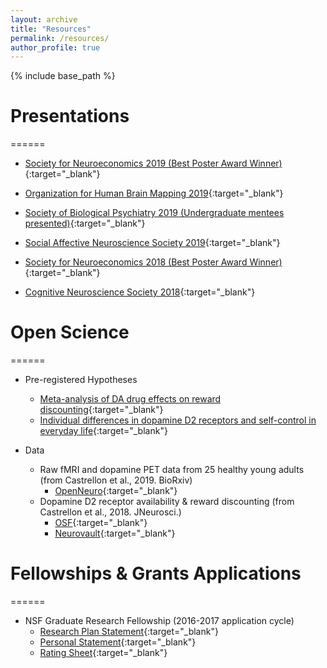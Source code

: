 ```yaml
---
layout: archive
title: "Resources"
permalink: /resources/
author_profile: true
---
```


{% include base_path %}

# Presentations
======
* [Society for Neuroeconomics 2019 (Best Poster Award Winner)](https://jcastrel.github.io/files/sne_2019.pdf){:target="_blank"}

* [Organization for Human Brain Mapping 2019](https://jcastrel.github.io/files/ohbm_2019.pdf){:target="_blank"}

* [Society of Biological Psychiatry 2019 (Undergraduate mentees presented)](https://jcastrel.github.io/files/sobp_2019.pdf){:target="_blank"}

* [Social Affective Neuroscience Society 2019](https://jcastrel.github.io/files/sans_2019.pdf){:target="_blank"}

* [Society for Neuroeconomics 2018 (Best Poster Award Winner)](https://jcastrel.github.io/files/sne_2018.pdf){:target="_blank"}

* [Cognitive Neuroscience Society 2018](https://jcastrel.github.io/files/cns_2018.pdf){:target="_blank"}

# Open Science
======
* Pre-registered Hypotheses
	* [Meta-analysis of DA drug effects on reward discounting](https://osf.io/r8cjw/register/565fb3678c5e4a66b5582f67?view_only=fe7c991b575a43ee88bc9cdc4b93099f){:target="_blank"}
	* [Individual differences in dopamine D2 receptors and self-control in everyday life](https://osf.io/vnq8h/register/565fb3678c5e4a66b5582f67?view_only=3955c0cf9baf4647a0abc33b9719fb11){:target="_blank"}

* Data
	* Raw fMRI and dopamine PET data from 25 healthy young adults (from Castrellon et al., 2019. BioRxiv)
		* [OpenNeuro](https://openneuro.org/datasets/ds002041){:target="_blank"}
	* Dopamine D2 receptor availability & reward discounting (from Castrellon et al., 2018. JNeurosci.)
		* [OSF](https://osf.io/htq56/){:target="_blank"}
		* [Neurovault](https://neurovault.org/collections/3868/){:target="_blank"}
	
# Fellowships & Grants Applications
======
* NSF Graduate Research Fellowship (2016-2017 application cycle)
	* [Research Plan Statement](https://jcastrel.github.io/files/nsf_grfp_research_plan_statement.pdf){:target="_blank"}
	* [Personal Statement](https://jcastrel.github.io/files/nsf_grfp_personal_statement.pdf){:target="_blank"}
	* [Rating Sheet](https://jcastrel.github.io/files/nsf_grfp_ratings.pdf){:target="_blank"}